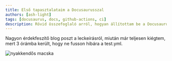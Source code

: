 ```yaml
---
title: Első tapasztalataim a Docusaurusszal
authors: [ash-light]
tags: [docusaurus, docs, github-actions, ci]
description: Rövid összefoglaló arról, hogyan állítottam be a Docusaurust és CI workflow-t egy dokumentációs projekthez.
---
```


Nagyon érdekfeszítő blog poszt a leckeírásról, miután már teljesen kiégtem, mert 3 órámba került, hogy ne fusson hibára a test.yml. 

![nyakkendős macska](https://www.google.com/url?sa=i&url=https%3A%2F%2Fimgflip.com%2Fmemegenerator%2F97946085%2FBlack-Cat-in-Tie&psig=AOvVaw2f3AsN86rfg9gBiEDwLWyG&ust=1748115969165000&source=images&cd=vfe&opi=89978449&ved=0CBcQjhxqFwoTCKjFvcytuo0DFQAAAAAdAAAAABAE)